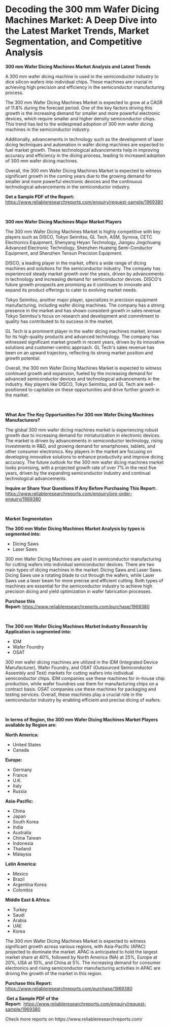 <p><h1>Decoding the 300 mm Wafer Dicing Machines Market: A Deep Dive into the Latest Market Trends, Market Segmentation, and Competitive Analysis</h1></p><p><strong>300 mm Wafer Dicing Machines Market Analysis and Latest Trends</strong></p>
<p><p>A 300 mm wafer dicing machine is used in the semiconductor industry to dice silicon wafers into individual chips. These machines are crucial in achieving high precision and efficiency in the semiconductor manufacturing process.</p><p>The 300 mm Wafer Dicing Machines Market is expected to grow at a CAGR of 11.8% during the forecast period. One of the key factors driving this growth is the increasing demand for smaller and more powerful electronic devices, which require smaller and higher density semiconductor chips. This trend has led to the widespread adoption of 300 mm wafer dicing machines in the semiconductor industry.</p><p>Additionally, advancements in technology such as the development of laser dicing techniques and automation in wafer dicing machines are expected to fuel market growth. These technological advancements help in improving accuracy and efficiency in the dicing process, leading to increased adoption of 300 mm wafer dicing machines.</p><p>Overall, the 300 mm Wafer Dicing Machines Market is expected to witness significant growth in the coming years due to the growing demand for smaller and more powerful electronic devices and the continuous technological advancements in the semiconductor industry.</p></p>
<p><strong>Get a Sample PDF of the Report:&nbsp;</strong> <a href="https://www.reliableresearchreports.com/enquiry/request-sample/1969380">https://www.reliableresearchreports.com/enquiry/request-sample/1969380</a></p>
<p>&nbsp;</p>
<p><strong>300 mm Wafer Dicing Machines Major Market Players</strong></p>
<p><p>The 300 mm Wafer Dicing Machines Market is highly competitive with key players such as DISCO, Tokyo Seimitsu, GL Tech, ASM, Synova, CETC Electronics Equipment, Shenyang Heyan Technology, Jiangsu Jingchuang Advanced Electronic Technology, Shenzhen Huateng Semi-Conductor Equipment, and Shenzhen Tensun Precision Equipment.</p><p>DISCO, a leading player in the market, offers a wide range of dicing machines and solutions for the semiconductor industry. The company has experienced steady market growth over the years, driven by advancements in technology and increasing demand for semiconductor devices. DISCO's future growth prospects are promising as it continues to innovate and expand its product offerings to cater to evolving market needs.</p><p>Tokyo Seimitsu, another major player, specializes in precision equipment manufacturing, including wafer dicing machines. The company has a strong presence in the market and has shown consistent growth in sales revenue. Tokyo Seimitsu's focus on research and development and commitment to quality has contributed to its success in the market.</p><p>GL Tech is a prominent player in the wafer dicing machines market, known for its high-quality products and advanced technology. The company has witnessed significant market growth in recent years, driven by its innovative solutions and customer-centric approach. GL Tech's sales revenue has been on an upward trajectory, reflecting its strong market position and growth potential.</p><p>Overall, the 300 mm Wafer Dicing Machines Market is expected to witness continued growth and expansion, fueled by the increasing demand for advanced semiconductor devices and technological advancements in the industry. Key players like DISCO, Tokyo Seimitsu, and GL Tech are well-positioned to capitalize on these opportunities and drive further growth in the market.</p></p>
<p>&nbsp;</p>
<p><strong>What Are The Key Opportunities For 300 mm Wafer Dicing Machines Manufacturers?</strong></p>
<p><p>The global 300 mm wafer dicing machines market is experiencing robust growth due to increasing demand for miniaturization in electronic devices. The market is driven by advancements in semiconductor technology, rising investments in R&D, and growing demand for smartphones, tablets, and other consumer electronics. Key players in the market are focusing on developing innovative solutions to enhance productivity and improve dicing accuracy. The future outlook for the 300 mm wafer dicing machines market looks promising, with a projected growth rate of over 7% in the next five years, driven by the expanding semiconductor industry and continual technological advancements.</p></p>
<p><strong>Inquire or Share Your Questions If Any Before Purchasing This Report:</strong> <a href="https://www.reliableresearchreports.com/enquiry/pre-order-enquiry/1969380">https://www.reliableresearchreports.com/enquiry/pre-order-enquiry/1969380</a></p>
<p>&nbsp;</p>
<p><strong>Market Segmentation</strong></p>
<p><strong>The 300 mm Wafer Dicing Machines Market Analysis by types is segmented into:</strong></p>
<p><ul><li>Dicing Saws</li><li>Laser Saws</li></ul></p>
<p><p>300 mm Wafer Dicing Machines are used in semiconductor manufacturing for cutting wafers into individual semiconductor devices. There are two main types of dicing machines in the market: Dicing Saws and Laser Saws. Dicing Saws use a rotating blade to cut through the wafers, while Laser Saws use a laser beam for more precise and efficient cutting. Both types of machines are essential for the semiconductor industry to achieve high precision dicing and yield optimization in wafer fabrication processes.</p></p>
<p><strong>Purchase this Report:&nbsp;</strong><a href="https://www.reliableresearchreports.com/purchase/1969380">https://www.reliableresearchreports.com/purchase/1969380</a></p>
<p>&nbsp;</p>
<p><strong>The 300 mm Wafer Dicing Machines Market Industry Research by Application is segmented into:</strong></p>
<p><ul><li>IDM</li><li>Wafer Foundry</li><li>OSAT</li></ul></p>
<p><p>300 mm wafer dicing machines are utilized in the IDM (Integrated Device Manufacturer), Wafer Foundry, and OSAT (Outsourced Semiconductor Assembly and Test) markets for cutting wafers into individual semiconductor chips. IDM companies use these machines for in-house chip production, while wafer foundries use them for manufacturing chips on a contract basis. OSAT companies use these machines for packaging and testing services. Overall, these machines play a crucial role in the semiconductor industry by enabling efficient and precise dicing of wafers.</p></p>
<p>&nbsp;</p>
<p><strong>In terms of Region, the 300 mm Wafer Dicing Machines Market Players available by Region are:</strong></p>
<p>
    <p> <strong> North America: </strong>
        <ul>
            <li>United States</li>
            <li>Canada</li>
        </ul>
        </p> 
    <p> <strong> Europe: </strong>
        <ul>
            <li>Germany</li>
            <li>France</li>
            <li>U.K.</li>
            <li>Italy</li>
            <li>Russia</li>
        </ul>
        </p> 
    <p> <strong> Asia-Pacific: </strong>
        <ul>
            <li>China</li>
            <li>Japan</li>
            <li>South Korea</li>
            <li>India</li>
            <li>Australia</li>
            <li>China Taiwan</li>
            <li>Indonesia</li>
            <li>Thailand</li>
            <li>Malaysia</li>
        </ul>
        </p> 
    <p> <strong> Latin America: </strong>
        <ul>
            <li>Mexico</li>
            <li>Brazil</li>
            <li>Argentina Korea</li>
            <li>Colombia</li>
        </ul>
        </p> 
    <p> <strong> Middle East & Africa: </strong>
        <ul>
            <li>Turkey</li>
            <li>Saudi</li>
            <li>Arabia</li>
            <li>UAE</li>
            <li>Korea</li>
        </ul>
    </p>
    </p>
<p><p>The 300 mm Wafer Dicing Machines Market is expected to witness significant growth across various regions, with Asia-Pacific (APAC) projected to dominate the market. APAC is anticipated to hold the largest market share at 40%, followed by North America (NA) at 25%, Europe at 20%, USA at 10%, and China at 5%. The increasing demand for consumer electronics and rising semiconductor manufacturing activities in APAC are driving the growth of the market in this region.</p></p>
<p><strong>Purchase this Report: </strong><a href="https://www.reliableresearchreports.com/purchase/1969380">https://www.reliableresearchreports.com/purchase/1969380</a></p>
<p>&nbsp;<strong>Get a Sample PDF of the Report:&nbsp;&nbsp;</strong><a href="https://www.reliableresearchreports.com/enquiry/request-sample/1969380">https://www.reliableresearchreports.com/enquiry/request-sample/1969380</a></p>
<p><strong></strong></p>
<p>Check more reports on https://www.reliableresearchreports.com/</p>